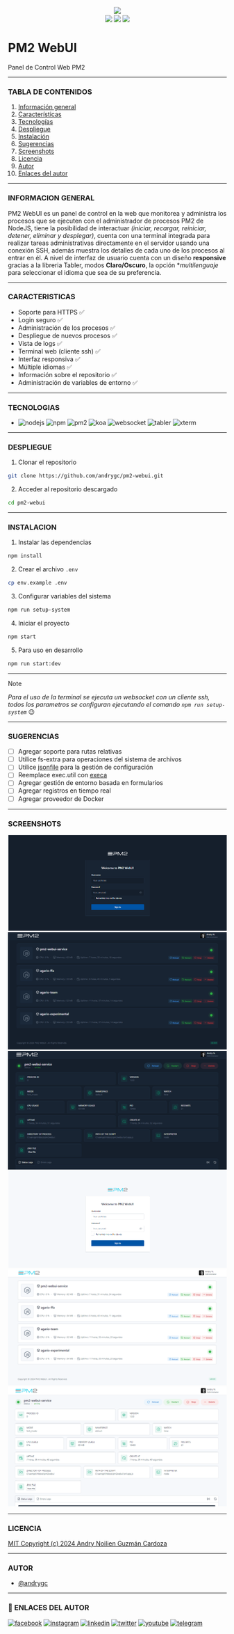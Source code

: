 <p align="center">
    <img src="https://pm2.io/assets/pm2-logo-1.png" height="130">
    <br>
    <img src="https://badgen.net/badge/release-version/v2.0.7/blue">
    <img src="https://badgen.net/badge/license/MIT/blue">
    <img src="https://badgen.net/badge/starred/3/yellow">
</p>


# PM2 WebUI
Panel de Control Web PM2

---

### TABLA DE CONTENIDOS
1. [Información general](#informacion-general)
2. [Características](#caracteristicas)
3. [Tecnologías](#tecnologias)
4. [Despliegue](#despliegue)
5. [Instalación](#instalacion)
6. [Sugerencias](#sugerencias)
7. [Screenshots](#screenshots)
8. [Licencia](#licencia)
9. [Autor](#autor)
10. [Enlaces del autor](#enlaces-del-autor)

---

### INFORMACION GENERAL
PM2 WebUI es un panel de control en la web que monitorea y administra los procesos que se ejecuten con el administrador de procesos PM2 de NodeJS, tiene la posibilidad de interactuar _(iniciar, recargar, reiniciar, detener, eliminar y desplegar)_, cuenta con una terminal integrada para realizar tareas administrativas directamente en el servidor usando una conexión SSH, además muestra los detalles de cada uno de los procesos al entrar en él. A nivel de interfaz de usuario cuenta con un diseño **responsive** gracias a la libreria Tabler, modos **Claro/Oscuro**, la opción **multilenguaje* para seleccionar el idioma que sea de su preferencia.

---

### CARACTERISTICAS
- Soporte para HTTPS :white_check_mark:
- Login seguro :white_check_mark:
- Administración de los procesos :white_check_mark:
- Despliegue de nuevos procesos :white_check_mark:
- Vista de logs :white_check_mark:
- Terminal web (cliente ssh) :white_check_mark:
- Interfaz responsiva :white_check_mark:
- Múltiple idiomas :white_check_mark:
- Información sobre el repositorio :white_check_mark:
- Administración de variables de entorno :white_check_mark:

---

### TECNOLOGIAS
- ![nodejs](https://badgen.net/badge/node-js/18.19.0/green) ![npm](https://badgen.net/badge/npm/10.2.4/green) ![pm2](https://badgen.net/badge/pm2/5.4.2/green) ![koa](https://badgen.net/badge/koa/2.13.1/green) ![websocket](https://badgen.net/badge/websocket/8.18.0/green) ![tabler](https://badgen.net/badge/tabler/1.0.0-beta20/green) ![xterm](https://badgen.net/badge/xterm/4.8.0/green)

---

### DESPLIEGUE
1. Clonar el repositorio
```bash
git clone https://github.com/andrygc/pm2-webui.git
```
2. Acceder al repositorio descargado
```bash
cd pm2-webui
```

---

### INSTALACION
1. Instalar las dependencias
```bash
npm install
```
2. Crear el archivo `.env`
```bash
cp env.example .env
```
3. Configurar variables del sistema
```bash
npm run setup-system
```
4. Iniciar el proyecto
```bash
npm start
```
5. Para uso en desarrollo
```bash
npm run start:dev
```

---

> [!NOTE]
> *Para el uso de la terminal se ejecuta un websocket con un cliente ssh, todos los parametros se configuran ejecutando el comando `npm run setup-system`* :wink:

---

### SUGERENCIAS
- [ ] Agregar soporte para rutas relativas
- [ ] Utilice fs-extra para operaciones del sistema de archivos
- [ ] Utilice [jsonfile](https://www.npmjs.com/package/jsonfile) para la gestión de configuración
- [ ] Reemplace exec.util con [execa](https://www.npmjs.com/package/execa)
- [ ] Agregar gestión de entorno basada en formularios
- [ ] Agregar registros en tiempo real
- [ ] Agregar proveedor de Docker

---

### SCREENSHOTS
![PM2 Webui Login Dark](/screenshots/desktop-login-dark.png?raw=true "PM2 WebUI Login Dark")
![PM2 Webui Dashboard Dark](/screenshots/desktop-dashboard-dark.png?raw=true "PM2 WebUI Dashboard Dark")
![PM2 Webui App Dark](/screenshots/desktop-app-dark.png?raw=true "PM2 WebUI App Dark")
![PM2 Webui Login Light](/screenshots/desktop-login-light.png?raw=true "PM2 WebUI Login Light")
![PM2 Webui Dashboard Light](/screenshots/desktop-dashboard-light.png?raw=true "PM2 WebUI Dashboard Light")
![PM2 Webui App Light](/screenshots/desktop-app-light.png?raw=true "PM2 WebUI App Light")

---

### LICENCIA
[MIT Copyright (c) 2024 Andry Noilien Guzmán Cardoza](https://github.com/andrygc/pm2-webui/blob/main/LICENSE)

---

### AUTOR
- [@andrygc](https://www.github.com/andrygc)

---

### 🔗 ENLACES DEL AUTOR
[![facebook](https://img.shields.io/badge/Facebook-1877F2?style=for-the-badge&logo=facebook&logoColor=white)](https://facebook.com/andrynoilien)
[![instagram](https://img.shields.io/badge/Instagram-E4405F?style=for-the-badge&logo=instagram&logoColor=white)](https://www.instagram.com/andrycardoza)
[![linkedin](https://img.shields.io/badge/linkedin-0A66C2?style=for-the-badge&logo=linkedin&logoColor=white)](https://www.linkedin.com/in/andry-cardoza)
[![twitter](https://img.shields.io/badge/twitter-1DA1F2?style=for-the-badge&logo=twitter&logoColor=white)](https://twitter.com/@andrycardoza)
[![youtube](https://img.shields.io/badge/YouTube-FF0000?style=for-the-badge&logo=youtube&logoColor=white)](https://youtube.com/@andrycardoza)
[![telegram](https://img.shields.io/badge/Telegram-2CA5E0?style=for-the-badge&logo=telegram&logoColor=white)](https://t.me/andry_cardoza)
